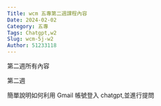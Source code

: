 ```yaml
---
Title: wcm 五專第二週課程內容
Date: 2024-02-02
Category: 五專
Tags: Chatgpt,w2
Slug: wcm-5j-w2
Author: 51233118
---
```


第二週所有內容

<!-- PELICAN_END_SUMMARY -->

第二週

簡單說明如何利用 Gmail 帳號登入 chatgpt,並進行提問
